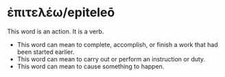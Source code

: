 # ἐπιτελέω/epiteleō
This word is an action. It is a verb.

* This word can mean to complete,  accomplish, or finish a work that had been started earlier.
* This word can mean to carry out or perform an instruction or duty.
* This word can mean to cause something to happen.
